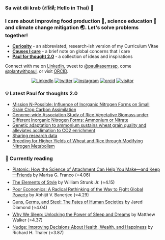 ### Sa wàt dii krab (สวัสดี; Hello in Thai) 👋

###  I care about improving food production :ear_of_rice:, science education :microscope: and climate change mitigation :earth_asia:. Let's solve problems together! 

* **[Curiosity](https://paulkasemsap.github.io/curiosity/)** - an abbreviated, research-ish version of my Curriculum Vitae
* **[Causes I care](https://paulkasemsap.github.io/causes/)** - a brief note on global concerns that I care
* **[Paul for thought 2.0](https://paulkasemsap.github.io/paulforthought/)** - a collection of ideas and inspirations

Connect with me on [Linkedin](https://www.linkedin.com/in/pkasemsap), tweet to [@paulkasemsap](https://twitter.com/paulkasemsap), come [@plantwithpaul](https://www.instagram.com/plantwithpaul/?hl=en), or visit [ORCID](https://orcid.org/0000-0002-9322-8682).

<p align="center">
<a href="https://www.linkedin.com/in/pkasemsap/"><img src="https://img.shields.io/badge/pkasemsap-blue?style=flat&logo=Linkedin&logoColor=white&link=https://www.linkedin.com/in/paulkasemsap/" alt="LinkedIn"></a>
<a href="https://twitter.com/paulkasemsap"><img src="https://img.shields.io/badge/-@paulkasemsap-1ca0f1?style=flat&labelColor=1ca0f1&logo=twitter&logoColor=white&link=https://twitter.com/paulkasemsap)" alt="twitter"></a>
<a href="https://www.instagram.com/plantwithpaul/?hl=en"><img src="https://img.shields.io/badge/plantwithpaul-E4405F?style=flat&labelColor=E4405F&logo=instagram&logoColor=white"alt="instagram"></a>
<a href="https://orcid.org/0000-0002-9322-8682"><img src="https://img.shields.io/badge/ORCID-0000--0002--9322--8682-green?style=flat"alt="orcid"></a>
<a href="https://github.com/paulkasemsap"><img src="https://visitor-badge.glitch.me/badge?page_id=paulkasemsap.visitor-badge" alt="visitor"></a>
</p>

### :bulb: Latest Paul for thoughts 2.0
<!-- BLOG-POST-LIST:START -->
- [Mission N-Possible: Influence of Inorganic Nitrogen Forms on Small Grain Crop Carbon Assimilation](https://paulkasemsap.github.io/news/2024/09/13/ucd_phd_mission-n-possible.html)
- [Genome-wide Association Study of Rice Vegetative Biomass under Different Inorganic Nitrogen Forms: Ammonium or Nitrate](https://paulkasemsap.github.io/news/2024/08/13/biorxiv-rice-rdp1-n-gwas.html)
- [Genetic adaptation to ammonium sustains wheat grain quality and alleviates acclimation to CO2 enrichment](https://paulkasemsap.github.io/news/2023/11/23/biorxiv-wheat-NxCO2.html)
- [Sharing research data](https://paulkasemsap.github.io/thoughts/2023/01/25/sharing-research-data.html)
- [Breeding for Higher Yields of Wheat and Rice through Modifying Nitrogen Metabolism](https://paulkasemsap.github.io/news/2022/12/23/plants12010085.html)
<!-- BLOG-POST-LIST:END -->

### :open_book: Currently reading
<!-- GOODREADS-LIST:START -->
- [Platonic: How the Science of Attachment Can Help You Make—and Keep—Friends](https://www.goodreads.com/review/show/6008086572?utm_medium=api&utm_source=rss) by Marisa G. Franco (⭐️4.06)
- [The Elements of Style](https://www.goodreads.com/review/show/5929022630?utm_medium=api&utm_source=rss) by William Strunk Jr. (⭐️4.15)
- [Poor Economics: A Radical Rethinking of the Way to Fight Global Poverty](https://www.goodreads.com/review/show/5929021092?utm_medium=api&utm_source=rss) by Abhijit V. Banerjee (⭐️4.29)
- [Guns, Germs, and Steel: The Fates of Human Societies](https://www.goodreads.com/review/show/4898290103?utm_medium=api&utm_source=rss) by Jared Diamond (⭐️4.04)
- [Why We Sleep: Unlocking the Power of Sleep and Dreams](https://www.goodreads.com/review/show/4898285856?utm_medium=api&utm_source=rss) by Matthew Walker (⭐️4.37)
- [Nudge: Improving Decisions About Health, Wealth, and Happiness](https://www.goodreads.com/review/show/4898285338?utm_medium=api&utm_source=rss) by Richard H. Thaler (⭐️3.87)
<!-- GOODREADS-LIST:END -->

<!--
**paulkasemsap/paulkasemsap** is a ✨ _special_ ✨ repository because its `README.md` (this file) appears on your GitHub profile.

Here are some ideas to get you started:

- 🔭 I’m currently working on ...
- 🌱 I’m currently learning ...
- 👯 I’m looking to collaborate on ...
- 🤔 I’m looking for help with ...
- 💬 Ask me about ...
- 📫 How to reach me: ...
- 😄 Pronouns: ...
- ⚡ Fun fact: ...
-->
